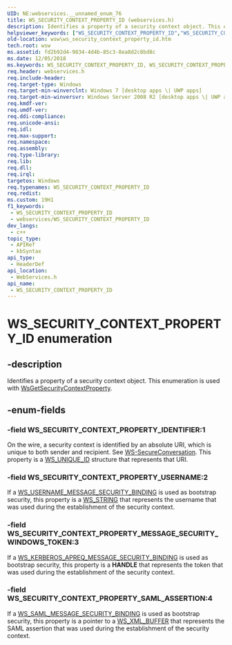 ```yaml
---
UID: NE:webservices.__unnamed_enum_76
title: WS_SECURITY_CONTEXT_PROPERTY_ID (webservices.h)
description: Identifies a property of a security context object. This enumeration is used with WsGetSecurityContextProperty.
helpviewer_keywords: ["WS_SECURITY_CONTEXT_PROPERTY_ID","WS_SECURITY_CONTEXT_PROPERTY_ID enumeration [Web Services for Windows]","WS_SECURITY_CONTEXT_PROPERTY_IDENTIFIER","WS_SECURITY_CONTEXT_PROPERTY_MESSAGE_SECURITY_WINDOWS_TOKEN","WS_SECURITY_CONTEXT_PROPERTY_SAML_ASSERTION","WS_SECURITY_CONTEXT_PROPERTY_USERNAME","webservices/WS_SECURITY_CONTEXT_PROPERTY_ID","webservices/WS_SECURITY_CONTEXT_PROPERTY_IDENTIFIER","webservices/WS_SECURITY_CONTEXT_PROPERTY_MESSAGE_SECURITY_WINDOWS_TOKEN","webservices/WS_SECURITY_CONTEXT_PROPERTY_SAML_ASSERTION","webservices/WS_SECURITY_CONTEXT_PROPERTY_USERNAME","wsw.ws_security_context_property_id"]
old-location: wsw\ws_security_context_property_id.htm
tech.root: wsw
ms.assetid: fd2b92d4-9834-4d4b-85c3-8ea8d2c8bd8c
ms.date: 12/05/2018
ms.keywords: WS_SECURITY_CONTEXT_PROPERTY_ID, WS_SECURITY_CONTEXT_PROPERTY_ID enumeration [Web Services for Windows], WS_SECURITY_CONTEXT_PROPERTY_IDENTIFIER, WS_SECURITY_CONTEXT_PROPERTY_MESSAGE_SECURITY_WINDOWS_TOKEN, WS_SECURITY_CONTEXT_PROPERTY_SAML_ASSERTION, WS_SECURITY_CONTEXT_PROPERTY_USERNAME, webservices/WS_SECURITY_CONTEXT_PROPERTY_ID, webservices/WS_SECURITY_CONTEXT_PROPERTY_IDENTIFIER, webservices/WS_SECURITY_CONTEXT_PROPERTY_MESSAGE_SECURITY_WINDOWS_TOKEN, webservices/WS_SECURITY_CONTEXT_PROPERTY_SAML_ASSERTION, webservices/WS_SECURITY_CONTEXT_PROPERTY_USERNAME, wsw.ws_security_context_property_id
req.header: webservices.h
req.include-header: 
req.target-type: Windows
req.target-min-winverclnt: Windows 7 [desktop apps \| UWP apps]
req.target-min-winversvr: Windows Server 2008 R2 [desktop apps \| UWP apps]
req.kmdf-ver: 
req.umdf-ver: 
req.ddi-compliance: 
req.unicode-ansi: 
req.idl: 
req.max-support: 
req.namespace: 
req.assembly: 
req.type-library: 
req.lib: 
req.dll: 
req.irql: 
targetos: Windows
req.typenames: WS_SECURITY_CONTEXT_PROPERTY_ID
req.redist: 
ms.custom: 19H1
f1_keywords:
 - WS_SECURITY_CONTEXT_PROPERTY_ID
 - webservices/WS_SECURITY_CONTEXT_PROPERTY_ID
dev_langs:
 - c++
topic_type:
 - APIRef
 - kbSyntax
api_type:
 - HeaderDef
api_location:
 - WebServices.h
api_name:
 - WS_SECURITY_CONTEXT_PROPERTY_ID
---
```


# WS_SECURITY_CONTEXT_PROPERTY_ID enumeration


## -description

Identifies a property of a security context object.  This enumeration is used with <a href="/windows/desktop/api/webservices/nf-webservices-wsgetsecuritycontextproperty">WsGetSecurityContextProperty</a>.

## -enum-fields

### -field WS_SECURITY_CONTEXT_PROPERTY_IDENTIFIER:1

On the wire, a security context is identified by an absolute URI, which is unique to both sender and 
          recipient. See <a href="https://docs.oasis-open.org/ws-sx/ws-secureconversation/200512/ws-secureconversation-1.3-os.html">WS-SecureConversation</a>.
          This property is a <a href="/windows/desktop/api/webservices/ns-webservices-ws_unique_id">WS_UNIQUE_ID</a> structure that represents that URI.

### -field WS_SECURITY_CONTEXT_PROPERTY_USERNAME:2

If a <a href="/windows/desktop/api/webservices/ns-webservices-ws_username_message_security_binding">WS_USERNAME_MESSAGE_SECURITY_BINDING</a> is used as bootstrap security, this property
          is a <a href="/windows/desktop/api/webservices/ns-webservices-ws_string">WS_STRING</a> that represents the username that was used during the establishment of the security context.

### -field WS_SECURITY_CONTEXT_PROPERTY_MESSAGE_SECURITY_WINDOWS_TOKEN:3

If a <a href="/windows/desktop/api/webservices/ns-webservices-ws_kerberos_apreq_message_security_binding">WS_KERBEROS_APREQ_MESSAGE_SECURITY_BINDING</a> is used as bootstrap security, this property
          is a <b>HANDLE</b> that represents the token that was used during the establishment of the security context.

### -field WS_SECURITY_CONTEXT_PROPERTY_SAML_ASSERTION:4

If a <a href="/windows/win32/api/webservices/ns-webservices-ws_saml_message_security_binding">WS_SAML_MESSAGE_SECURITY_BINDING</a> is used as bootstrap security, this property
          is a pointer to a <a href="/windows/desktop/wsw/ws-xml-buffer">WS_XML_BUFFER</a> that represents the SAML assertion that was used during the establishment of the security context.
